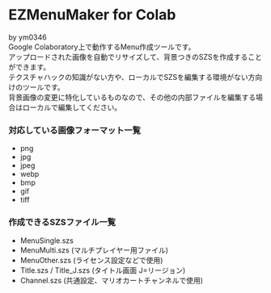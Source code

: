 # EZMenuMaker for Colab
by ym0346\
Google Colaboratory上で動作するMenu作成ツールです。\
アップロードされた画像を自動でリサイズして、背景つきのSZSを作成することができます。\
テクスチャハックの知識がない方や、ローカルでSZSを編集する環境がない方向けのツールです。\
背景画像の変更に特化しているものなので、その他の内部ファイルを編集する場合はローカルで編集してください。


### 対応している画像フォーマット一覧
- png
- jpg
- jpeg
- webp
- bmp
- gif
- tiff

### 作成できるSZSファイル一覧
- MenuSingle.szs
- MenuMulti.szs (マルチプレイヤー用ファイル)
- MenuOther.szs (ライセンス設定などで使用)
- Title.szs / Title_J.szs (タイトル画面 J=リージョン)
- Channel.szs (共通設定、マリオカートチャンネルで使用)
